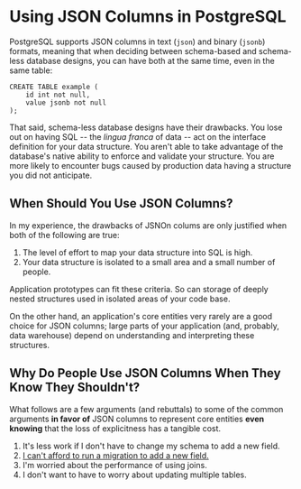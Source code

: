 # Using JSON Columns in PostgreSQL

PostgreSQL supports JSON columns in text (`json`) and binary (`jsonb`) formats, meaning that when
deciding between schema-based and schema-less database designs, you can have both at the same time,
even in the same table:

    CREATE TABLE example (
        id int not null,
        value jsonb not null
    );

That said, schema-less database designs have their drawbacks. You lose out on having SQL -- the
*lingua franca* of data -- act on the interface definition for your data structure. You aren't
able to take advantage of the database's native ability to enforce and validate your structure. You
are more likely to encounter bugs caused by production data having a structure you did not anticipate.


## When Should You Use JSON Columns?

In my experience, the drawbacks of JSNOn colums are only justified when both of the following are true:

 1. The level of effort to map your data structure into SQL is high.
 2. Your data structure is isolated to a small area and a small number of people.

Application prototypes can fit these criteria. So can storage of deeply nested structures used in
isolated areas of your code base.

On the other hand, an application's core entities very rarely are a good choice for JSON columns;
large parts of your application (and, probably, data warehouse) depend on understanding and interpreting
these structures.


## Why Do People Use JSON Columns When They Know They Shouldn't?

What follows are a few arguments (and rebuttals) to some of the common arguments **in favor of**
JSON columns to represent core entities **even knowing** that the loss of explicitness has a tangible
cost.

 1. It's less work if I don't have to change my schema to add a new field.
 2. [I can't afford to run a migration to add a new field.](./migration)
 3. I'm worried about the performance of using joins.
 4. I don't want to have to worry about updating multiple tables.
